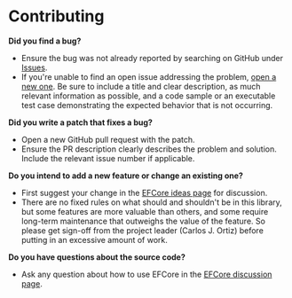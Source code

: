 # Contributing

**Did you find a bug?**

- Ensure the bug was not already reported by searching on GitHub
  under [Issues](https://github.com/Q-rtix/EFCore/issues).
- If you're unable to find an open issue addressing the
  problem, [open a new one](https://github.com/Q-rtix/EFCore/issues/new). Be sure to include a title and clear
  description, as much relevant information as possible, and a code sample or an executable test case demonstrating the
  expected behavior that is not occurring.

**Did you write a patch that fixes a bug?**

- Open a new GitHub pull request with the patch.
- Ensure the PR description clearly describes the problem and solution. Include the relevant issue number if applicable.

**Do you intend to add a new feature or change an existing one?**

- First suggest your change in the [EFCore ideas page](https://github.com/Q-rtix/EFCore/discussions/categories/ideas)
  for discussion.
- There are no fixed rules on what should and shouldn't be in this library, but some features are more valuable than
  others, and some require long-term maintenance that outweighs the value of the feature. So please get sign-off from
  the
  project leader (Carlos J. Ortiz) before putting in an excessive amount of work.

**Do you have questions about the source code?**

- Ask any question about how to use EFCore in
  the [EFCore discussion page](https://github.com/Q-rtix/EFCore/discussions/new?category=q-a).
